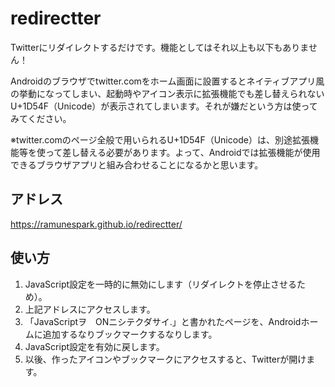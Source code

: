 # redirectter
Twitterにリダイレクトするだけです。機能としてはそれ以上も以下もありません！

Androidのブラウザでtwitter.comをホーム画面に設置するとネイティブアプリ風の挙動になってしまい、起動時やアイコン表示に拡張機能でも差し替えられないU+1D54F（Unicode）が表示されてしまいます。それが嫌だという方は使ってみてください。

※twitter.comのページ全般で用いられるU+1D54F（Unicode）は、別途拡張機能等を使って差し替える必要があります。よって、Androidでは拡張機能が使用できるブラウザアプリと組み合わせることになるかと思います。

## アドレス
https://ramunespark.github.io/redirectter/

## 使い方

1. JavaScript設定を一時的に無効にします（リダイレクトを停止させるため）。
2. 上記アドレスにアクセスします。
3. 「JavaScriptヲ　ONニシテクダサイ.」と書かれたページを、Androidホームに追加するなりブックマークするなりします。
4. JavaScript設定を有効に戻します。
5. 以後、作ったアイコンやブックマークにアクセスすると、Twitterが開けます。
